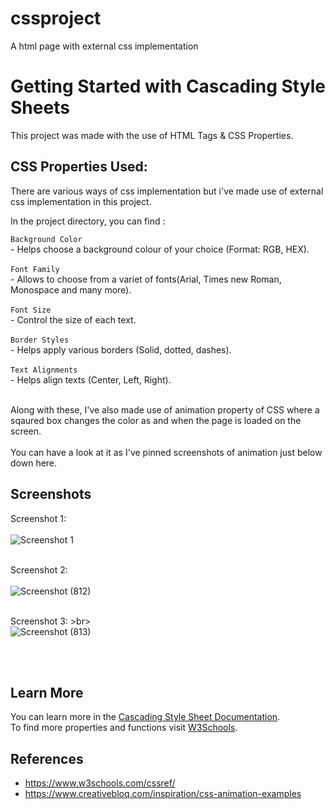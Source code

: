 # cssproject
A html page with external css implementation

# Getting Started with Cascading Style Sheets

This project was made with the use of HTML Tags & CSS Properties.

## CSS Properties Used:

There are various ways of css implementation but i've made use of external css implementation in this project.

In the project directory, you can find :

 `Background Color`</br> - Helps choose a background colour of your choice (Format: RGB, HEX).</br></br>
 `Font Family`</br> - Allows to choose from a variet of fonts(Arial, Times new Roman, Monospace and many more).</br></br>
 `Font Size`</br> - Control the size of each text.</br></br>
 `Border Styles`</br> - Helps apply various borders (Solid, dotted, dashes).</br></br>
 `Text Alignments`</br> - Helps align texts (Center, Left, Right).</br></br>
 
Along with these, I've also made use of animation property of CSS where a sqaured box changes the color as and when the page is loaded on the screen.<br><br>
You can have a look at it as I've pinned screenshots of animation just below down here.

## Screenshots

Screenshot 1: <br><br>
![Screenshot 1](https://user-images.githubusercontent.com/86161015/130052174-d9ebef10-3c13-4340-b4cf-fca47dac0aac.png)<br><br>

Screenshot 2: <br><br>
![Screenshot (812)](https://user-images.githubusercontent.com/86161015/130052538-c84a2bef-3f30-4403-9c0d-a4e37342c1a2.png)<br><br>

Screenshot 3: >br><br>
![Screenshot (813)](https://user-images.githubusercontent.com/86161015/130052599-9c5ff204-9430-48cd-9e3e-a31cb83fc861.png)

<br><br>

## Learn More

You can learn more in the [Cascading Style Sheet Documentation](https://developer.mozilla.org/en-US/docs/Web/CSS).</br>
To find more properties and functions visit [W3Schools](https://www.w3schools.com/).


## References

<ul
    <li></li>
    <li><a href = "https://www.w3schools.com/cssref/"/>https://www.w3schools.com/cssref/</li>
    <li><a href = "https://www.creativebloq.com/inspiration/css-animation-examples"/>https://www.creativebloq.com/inspiration/css-animation-examples</li>
    </ul>

